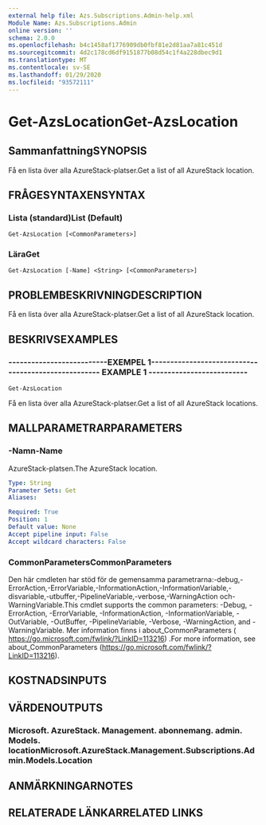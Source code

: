 ```yaml
---
external help file: Azs.Subscriptions.Admin-help.xml
Module Name: Azs.Subscriptions.Admin
online version: ''
schema: 2.0.0
ms.openlocfilehash: b4c1458af1776909db0fbf81e2d81aa7a81c451d
ms.sourcegitcommit: 4d2c178cd6df9151877b08d54c1f4a228dbec9d1
ms.translationtype: MT
ms.contentlocale: sv-SE
ms.lasthandoff: 01/29/2020
ms.locfileid: "93572111"
---
```

# <span data-ttu-id="5e2da-101">Get-AzsLocation</span><span class="sxs-lookup"><span data-stu-id="5e2da-101">Get-AzsLocation</span></span>

## <span data-ttu-id="5e2da-102">Sammanfattning</span><span class="sxs-lookup"><span data-stu-id="5e2da-102">SYNOPSIS</span></span>
<span data-ttu-id="5e2da-103">Få en lista över alla AzureStack-platser.</span><span class="sxs-lookup"><span data-stu-id="5e2da-103">Get a list of all AzureStack location.</span></span>

## <span data-ttu-id="5e2da-104">FRÅGESYNTAXEN</span><span class="sxs-lookup"><span data-stu-id="5e2da-104">SYNTAX</span></span>

### <span data-ttu-id="5e2da-105">Lista (standard)</span><span class="sxs-lookup"><span data-stu-id="5e2da-105">List (Default)</span></span>
```
Get-AzsLocation [<CommonParameters>]
```

### <span data-ttu-id="5e2da-106">Lära</span><span class="sxs-lookup"><span data-stu-id="5e2da-106">Get</span></span>
```
Get-AzsLocation [-Name] <String> [<CommonParameters>]
```

## <span data-ttu-id="5e2da-107">PROBLEMBESKRIVNING</span><span class="sxs-lookup"><span data-stu-id="5e2da-107">DESCRIPTION</span></span>
<span data-ttu-id="5e2da-108">Få en lista över alla AzureStack-platser.</span><span class="sxs-lookup"><span data-stu-id="5e2da-108">Get a list of all AzureStack location.</span></span>

## <span data-ttu-id="5e2da-109">BESKRIVS</span><span class="sxs-lookup"><span data-stu-id="5e2da-109">EXAMPLES</span></span>

### <span data-ttu-id="5e2da-110">--------------------------EXEMPEL 1--------------------------</span><span class="sxs-lookup"><span data-stu-id="5e2da-110">-------------------------- EXAMPLE 1 --------------------------</span></span>
```
Get-AzsLocation
```

<span data-ttu-id="5e2da-111">Få en lista över alla AzureStack-platser.</span><span class="sxs-lookup"><span data-stu-id="5e2da-111">Get a list of all AzureStack locations.</span></span>

## <span data-ttu-id="5e2da-112">MALLPARAMETRAR</span><span class="sxs-lookup"><span data-stu-id="5e2da-112">PARAMETERS</span></span>

### <span data-ttu-id="5e2da-113">-Namn</span><span class="sxs-lookup"><span data-stu-id="5e2da-113">-Name</span></span>
<span data-ttu-id="5e2da-114">AzureStack-platsen.</span><span class="sxs-lookup"><span data-stu-id="5e2da-114">The AzureStack location.</span></span>

```yaml
Type: String
Parameter Sets: Get
Aliases: 

Required: True
Position: 1
Default value: None
Accept pipeline input: False
Accept wildcard characters: False
```

### <span data-ttu-id="5e2da-115">CommonParameters</span><span class="sxs-lookup"><span data-stu-id="5e2da-115">CommonParameters</span></span>
<span data-ttu-id="5e2da-116">Den här cmdleten har stöd för de gemensamma parametrarna:-debug,-ErrorAction,-ErrorVariable,-InformationAction,-InformationVariable,-disvariable,-utbuffer,-PipelineVariable,-verbose,-WarningAction och-WarningVariable.</span><span class="sxs-lookup"><span data-stu-id="5e2da-116">This cmdlet supports the common parameters: -Debug, -ErrorAction, -ErrorVariable, -InformationAction, -InformationVariable, -OutVariable, -OutBuffer, -PipelineVariable, -Verbose, -WarningAction, and -WarningVariable.</span></span> <span data-ttu-id="5e2da-117">Mer information finns i about_CommonParameters ( https://go.microsoft.com/fwlink/?LinkID=113216) .</span><span class="sxs-lookup"><span data-stu-id="5e2da-117">For more information, see about_CommonParameters (https://go.microsoft.com/fwlink/?LinkID=113216).</span></span>

## <span data-ttu-id="5e2da-118">KOSTNADS</span><span class="sxs-lookup"><span data-stu-id="5e2da-118">INPUTS</span></span>

## <span data-ttu-id="5e2da-119">VÄRDEN</span><span class="sxs-lookup"><span data-stu-id="5e2da-119">OUTPUTS</span></span>

### <span data-ttu-id="5e2da-120">Microsoft. AzureStack. Management. abonnemang. admin. Models. location</span><span class="sxs-lookup"><span data-stu-id="5e2da-120">Microsoft.AzureStack.Management.Subscriptions.Admin.Models.Location</span></span>

## <span data-ttu-id="5e2da-121">ANMÄRKNINGAR</span><span class="sxs-lookup"><span data-stu-id="5e2da-121">NOTES</span></span>

## <span data-ttu-id="5e2da-122">RELATERADE LÄNKAR</span><span class="sxs-lookup"><span data-stu-id="5e2da-122">RELATED LINKS</span></span>

